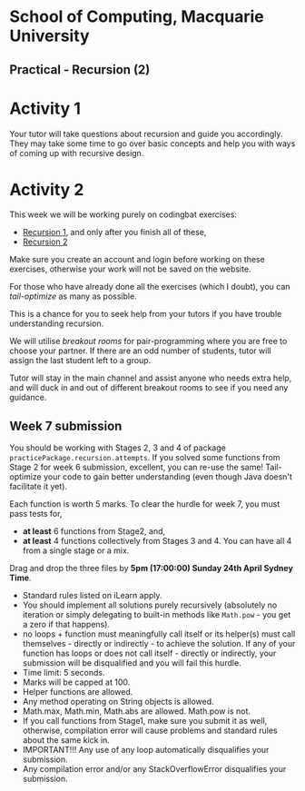 # School of Computing, Macquarie University

## Practical - Recursion (2)

# Activity 1

Your tutor will take questions about recursion and guide you accordingly. 
They may take some time to go over basic concepts and help you with ways of coming up with recursive design.

# Activity 2

This week we will be working purely on codingbat exercises:

- [Recursion 1](https://codingbat.com/java/Recursion-1), and only after you finish all of these,
- [Recursion 2](https://codingbat.com/java/Recursion-2)

Make sure you create an account and login before working on these exercises, otherwise your work will not be saved on the website.

For those who have already done all the exercises (which I doubt), you can *tail-optimize* as many as possible.

This is a chance for you to seek help from your tutors if you have trouble understanding recursion.

We will utilise *breakout rooms* for pair-programming where you are free to choose your partner. If there are an odd number of students, tutor will assign the last student left to a group.

Tutor will stay in the main channel and assist anyone who needs extra help, and will duck in and out of different breakout rooms to see if you need any guidance.

## Week 7 submission

You should be working with Stages 2, 3 and 4 of package `practicePackage.recursion.attempts`. If you solved some functions from Stage 2 for week 6 submission, excellent, you can re-use the same! Tail-optimize your code to gain better understanding (even though Java doesn't facilitate it yet).

Each function is worth 5 marks. To clear the hurdle for week 7, you must pass tests for,

- **at least** 6 functions from Stage2, and, 
- **at least** 4 functions collectively from Stages 3 and 4. You can have all 4 from a single stage or a mix.

Drag and drop the three files by **5pm (17:00:00) Sunday 24th April Sydney Time**.

- Standard rules listed on iLearn apply.
- You should implement all solutions purely recursively (absolutely no iteration or simply delegating to built-in methods like `Math.pow` - you get a zero if that happens). 
- no loops + function must meaningfully call itself or its helper(s) must call themselves - directly or indirectly - to achieve the solution. If any of your function has loops or does not call itself - directly or indirectly, your submission will be disqualified and you will fail this hurdle.
- Time limit: 5 seconds.
- Marks will be capped at 100.
- Helper functions are allowed.
- Any method operating on String objects is allowed.
- Math.max, Math.min, Math.abs are allowed. Math.pow is not.
- If you call functions from Stage1, make sure you submit it as well, otherwise, compilation error will cause problems and standard rules about the same kick in.
- IMPORTANT!!! Any use of any loop automatically disqualifies your submission.
- Any compilation error and/or any StackOverflowError disqualifies your submission.
